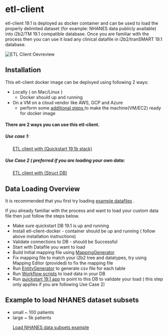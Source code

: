 # etl-client 

etl-client 19.1 is deployed as docker container and can be used to load the properly delimited dataset (for example: NHANES data publicly available)  into i2b2/TM 19.1 compatible database. Once you are familiar with the process then you can use it load any clinical datafile in i2b2/tranSMART 19.1 database. 



![ETL Client Oevreview](https://github.com/hms-dbmi/etl-client-docker/blob/master/etl-client-19.1.png)

## Installation 

This etl-client docker image can be deployed using following 2 ways:

* Locally ( on Mac/Linux ) 
  * Docker should up and running 
* On a VM on a cloud vendor like AWS, GCP and Azure
  * perform some [additional steps ](https://github.com/hms-dbmi/etl-client-docker/blob/master/etl-client-AWS-EC2.md) to make the machine(VM/EC2) ready for docker image




#### There are 2 ways you can use this etl-client.
##### Use case 1: 
        
&nbsp;&nbsp;&nbsp;&nbsp;&nbsp;&nbsp;[ETL client with (Quickstart 19.1b stack)](https://github.com/hms-dbmi/etl-client-docker/blob/master/useCase1.md)

##### Use Case 2 ( preferred if you are loading your own data:

&nbsp;&nbsp;&nbsp;&nbsp;&nbsp;&nbsp;[ETL client with (Struct DB)](https://github.com/hms-dbmi/etl-client-docker/blob/master/useCase2.md)



## Data Loading Overview

It is recommended that you first try loading [example datafiles](https://github.com/hms-dbmi/ETLToolSuite-MappingGenerator/tree/master/example) .


If you already familiar with the process and want to load your custom data file then just follow the steps below.

* Make sure quickstart DB 19.1 is up and running
* Install etl-client-docker  - container should be up and running ( follow above installation instructions) 
* Validate connections to DB -  should be Successful
* Start with Datafile you want to load 
* Build Initial mapping file using [MappingGenerator](https://github.com/hms-dbmi/ETLToolSuite-MappingGenerator)
* Fix mapping file to match your i2b2 tree and datatypes, try using Mapping Editor (provided) to fix the mapping file
* Run [EntityGenerator](https://github.com/hms-dbmi/ETLToolSuite-EntityGenerator) to generate csv file for each table
* Run [Workflow scripts](https://github.com/hms-dbmi/ETLToolSuite-WorkflowScripts) to load data in your DB
* Run [quickstart 19.1 app](https://github.com/hms-dbmi/i2b2tmapp-quickstart) to point to this DB to validate your load ( this step only applies if you are following Use Case 2) 

## Example to load NHANES dataset subsets 

* small ~ 100 patients
* large ~ 5k patients

&nbsp;&nbsp;&nbsp;&nbsp;&nbsp;&nbsp;[Load NHANES data subsets example](https://github.com/hms-dbmi/ETLToolSuite-EntityGenerator/blob/master/Example-NHANES.md)


